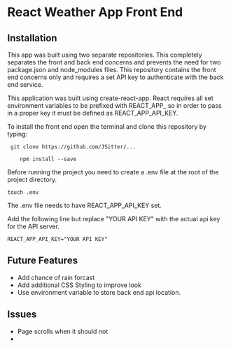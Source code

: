 # React Weather App Front End

## Installation

This app was built using two separate repositories. This completely separates the front and back end concerns and prevents the need for two package.json and node_modules files. This repository contains the front end concerns only and requires a set API key to authenticate with the back end service. 

This application was built using create-react-app. React requires all set environment variables to be prefixed with REACT_APP_ so in order to pass in a proper key it must be defined as REACT_APP_API_KEY.

To install the front end open the terminal and clone this repository by typing:

``` git clone https://github.com/JSitter/...```

``` cd weather-app
    npm install --save
 ```

Before running the project you need to create a .env file at the root of the project directory.

``` touch .env ```

The .env file needs to have REACT_APP_API_KEY set.

Add the following line but replace "YOUR API KEY" with the actual api key for the API server.

```REACT_APP_API_KEY="YOUR API KEY"```

## Future Features
* Add chance of rain forcast
* Add additional CSS Styling to improve look
* Use environment variable to store back end api location.

## Issues
* Page scrolls when it should not
* 

